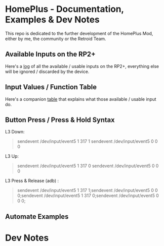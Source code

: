 # HomePlus - Documentation, Examples & Dev Notes

This repo is dedicated to the further development of the HomePlus Mod, either by me, the community or the Retroid Team.

## Available Inputs on the RP2+

Here's a [log]() of all the available / usable inputs on the RP2+, everything else will be ignored / discarded by the device. 

## Input Values / Function Table

Here's a companion [table]() that explains what those available / usable input do.

## Button Press / Press & Hold Syntax

L3 Down:

> sendevent /dev/input/event5 1 317 1
> sendevent /dev/input/event5 0 0 0

L3 Up:

> sendevent /dev/input/event5 1 317 0
> sendevent /dev/input/event5 0 0 0

L3 Press & Release (adb) :

> sendevent /dev/input/event5 1 317 1;sendevent /dev/input/event5 0 0 0;sendevent /dev/input/event5 1 317 0;sendevent /dev/input/event5 0 0 0;



## Automate Examples 



# Dev Notes

